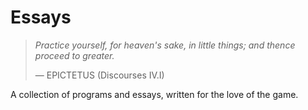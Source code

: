 # Essays

> _Practice yourself, for heaven's sake, in little things; and thence
> proceed to greater._
>
> 	— EPICTETUS (Discourses IV.I)

A collection of programs and essays, written for the love of the game.
